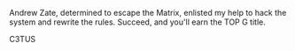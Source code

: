 Andrew Zate, determined to escape the Matrix, enlisted my help to hack the system and rewrite the rules. Succeed, and you'll earn the TOP G title.

C3TUS
